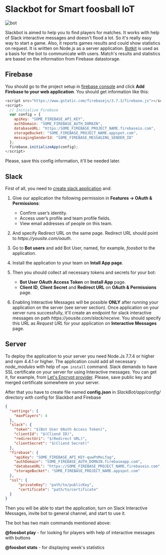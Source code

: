 # Slackbot for Smart foosball IoT

![bot](slackbot.gif)

Slackbot is aimed to help you to find players for matches. It works with help of Slack interactive messages and doesn't flood a lot. So it's really easy way to start a game. Also, it reports games results and could show statistics on request. It is written on Node.js as a server application.
[Botkit](https://github.com/howdyai/botkit) is used as a basis for the bot to communicate with users. Match's results and statistics are based on the information from Firebase datastorage.

## Firebase 

You should go to the project setup in [firebase console](https://console.firebase.google.com) and click **Add Firebase to your web application**.
You should get information like this:

```javascript
<script src="https://www.gstatic.com/firebasejs/3.7.3/firebase.js"></script>
<script>
  // Initialize Firebase
  var config = {
    apiKey: "SOME_FIREBASE_API_KEY",
    authDomain: "SOME_FIREBASE_AUTH_DOMAIN",
    databaseURL: "https:/SOME_FIREBASE_PROJECT_NAME.firebaseio.com",
    storageBucket: "SOME_FIREBASE_PROJECT_NAME.appspot.com",
    messagingSenderId: "SOME_FIREBASE_MESSAGING_SENDER_ID"
  };
  firebase.initializeApp(config);
</script>
```

Please, save this config information, it'll be needed later.

## Slack

First of all, you need to [create slack application](https://api.slack.com/apps) and:

1. Give our application the following permission in **Features -> OAuth & Permissions**:
    * Confirm user’s identity.
    * Access user’s profile and team profile fields.
    * View email addresses of people on this team.

2. And specify Redirect URL on the same page. Redirect URL should point to *https://_yousite.com_/oauth*.

3. Go to **Bot users** and add Bot User, named, for example, *_foosbot_* to the application.

4. Install the application to your team on **Intall App page**.

5. Then you should collect all necessary tokens and secrets for your bot:

    * **Bot User OAuth Access Token** on **Install App** page.
    * **Client ID**, **Client Secret** and **Redirect URL** on **OAuth & Permissions** page.

5. Enabling Interactive Messages will be possible **ONLY** after running your application on the server (see server section). Once application on your server runs successfully, it'll create an endpoint for slack interactive messages on path *https://_yousite.com_/slack/receive*. You should specify this URL as *Request URL* for your application on **Interactive Messages** page.

## Server

To deploy the application to your server you need Node.Js 7.7.4 or higher and npm 4.4.1 or higher. The application could add all necessary *node_modules* with help of `npm install` command.
Slack demands to have SSL certificate on your server for using Interactive messages. You can get it, for example, from [Let's Encrypt provider](letsencrypt.org). Please, save public key and merged certificate somewhere on your server.

After that you have to create file named **config.json** in *SlackBot/app/config/* directory with config for Slackbot and Firebase

```json
{
  "settings": {
    "maxPlayers": 4
  },
  "slack": {
    "token": "$(Bot User OAuth Access Token)",
    "clientId": "$(Cliend ID)",
    "redirectUri": "$(Redirect URL)",
    "clientSecret": "$(Cliend Secret)"
  },
  "firebase": {
    "apiKey": "SOME_FIREBASE_API_KEY-quwPnMxLfag",
    "authDomain": "SOME_FIREBASE_AUTH_DOMAIN.firebaseapp.com",
    "databaseURL": "https://SOME_FIREBASE_PROJECT_NAME.firebaseio.com",
    "storageBucket": "SOME_FIREBASE_PROJECT_NAME.appspot.com"
  },
  "ssl": {
      "privateKey": "path/to/publicKey",
      "certificate": "path/to/certificate"
  }
}
```

Then you will be able to start the application, turn on Slack Interactive Messages, invite bot to general channel, and start to use it.

The bot has two main commands mentioned above:

**@foosbot play** - for looking for players with help of interactive messages with buttons

**@foosbot stats** - for displaying week's statistics
